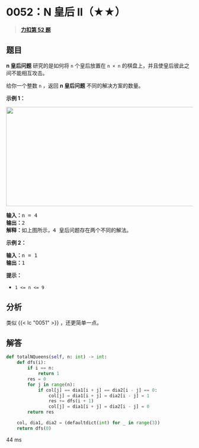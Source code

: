 # 0052：N 皇后 II（★★）


> <u>**[力扣第 52 题](https://leetcode.cn/problems/n-queens-ii/)**</u>

## 题目

<p><strong>n 皇后问题</strong> 研究的是如何将 <code>n</code> 个皇后放置在 <code>n × n</code> 的棋盘上，并且使皇后彼此之间不能相互攻击。</p>

<p>给你一个整数 <code>n</code> ，返回 <strong>n 皇后问题</strong> 不同的解决方案的数量。</p>



<div class="original__bRMd">
<div>
<p><strong>示例 1：</strong></p>
<img alt="" src="https://assets.leetcode.com/uploads/2020/11/13/queens.jpg" style="width: 600px; height: 268px;" />
<pre>
<strong>输入：</strong>n = 4
<strong>输出：</strong>2
<strong>解释：</strong>如上图所示，4 皇后问题存在两个不同的解法。
</pre>

<p><strong>示例 2：</strong></p>

<pre>
<strong>输入：</strong>n = 1
<strong>输出：</strong>1
</pre>



<p><strong>提示：</strong></p>

<ul>
<li><code>1 &lt;= n &lt;= 9</code></li>
</ul>
</div>
</div>


## 分析

类似 {{< lc "0051" >}} ，还更简单一点。

## 解答

```python
def totalNQueens(self, n: int) -> int:
    def dfs(i):
        if i == n:
            return 1
        res = 0
        for j in range(n):
            if col[j] == dia1[i + j] == dia2[i - j] == 0:
                col[j] = dia1[i + j] = dia2[i - j] = 1
                res += dfs(i + 1)
                col[j] = dia1[i + j] = dia2[i - j] = 0
        return res

    col, dia1, dia2 = (defaultdict(int) for _ in range(3))
    return dfs(0)
```
44 ms
